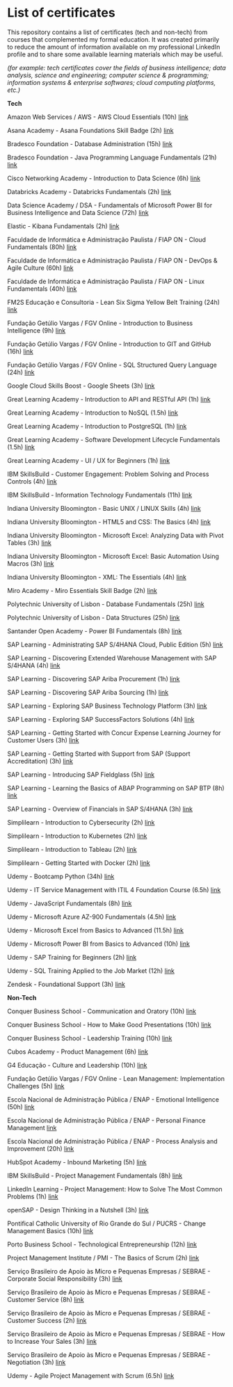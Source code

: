 # List of certificates

This repository contains a list of certificates (tech and non-tech) from courses that complemented my formal education.
It was created primarily to reduce the amount of information available on my professional LinkedIn profile and to share some available learning materials which may be useful.

*(for example: tech certificates cover the fields of business intelligence; data analysis, science and engineering; computer science & programming; information systems & enterprise softwares; cloud computing platforms, etc.)* 

**Tech**




Amazon Web Services / AWS - AWS Cloud Essentials (10h) [link](https://www.credly.com/badges/0f7b26cb-c1d3-4f04-a9fb-6bda212e3258/public_url)

Asana Academy - Asana Foundations Skill Badge (2h) [link](https://certifications.asana.com/f2b0810d-b722-433b-bed2-291d2e36bfda#acc.cyJgevC6)

Bradesco Foundation - Database Administration (15h) [link](https://www.linkedin.com/in/caio-ternus-de-abreu/details/certifications/1757679093303/single-media-viewer/?type=DOCUMENT&profileId=ACoAABLtKa8B0oVw4EwOlFBnAPMeuMr8HiBAzGs)

Bradesco Foundation - Java Programming Language Fundamentals (21h) [link](https://www.linkedin.com/in/caio-ternus-de-abreu/details/certifications/1757679910509/single-media-viewer/?type=DOCUMENT&profileId=ACoAABLtKa8B0oVw4EwOlFBnAPMeuMr8HiBAzGs)

Cisco Networking Academy - Introduction to Data Science (6h) [link](https://www.credly.com/badges/d7da0084-ac7e-4082-9187-c23a99a42318)

Databricks Academy - Databricks Fundamentals (2h) [link](https://credentials.databricks.com/f979c3bf-b497-40a8-b22a-8aed412f59ea#acc.MIBUkpQx)

Data Science Academy / DSA - Fundamentals of Microsoft Power BI for Business Intelligence and Data Science (72h) [link](https://www.datascienceacademy.com.br/certificate_v2/6462fe1b2bb04988150abc99/user/674b082d4f28d8069d02b8ba)

Elastic - Kibana Fundamentals (2h) [link](https://www.linkedin.com/in/caio-ternus-de-abreu/details/certifications/1757695579078/single-media-viewer/?type=DOCUMENT&profileId=ACoAABLtKa8B0oVw4EwOlFBnAPMeuMr8HiBAzGs)

Faculdade de Informática e Administração Paulista / FIAP ON - Cloud Fundamentals (80h) [link](https://on.fiap.com.br/pluginfile.php/1/local_nanocourses/certificado_nanocourse/108865/a4e67aeeb6d343142eefe3ca1c58fb7e/certificado.png)

Faculdade de Informática e Administração Paulista / FIAP ON - DevOps & Agile Culture (60h) [link](https://on.fiap.com.br/pluginfile.php/1/local_nanocourses/certificado_nanocourse/107258/18f2ebb76667ea253e00ba290fc34c7f/certificado.png)

Faculdade de Informática e Administração Paulista / FIAP ON - Linux Fundamentals (40h) [link](https://on.fiap.com.br/pluginfile.php/1/local_nanocourses/certificado_nanocourse/106871/bb801f424be9a1cc7930c476c48c8ee1/certificado.png)

FM2S Educação e Consultoria - Lean Six Sigma Yellow Belt Training (24h) [link](https://ead.fm2s.com.br/certificado/184932)

Fundação Getúlio Vargas / FGV Online - Introduction to Business Intelligence (9h) [link](https://www.linkedin.com/in/caio-ternus-de-abreu/details/certifications/1757715899349/single-media-viewer/?type=DOCUMENT&profileId=ACoAABLtKa8B0oVw4EwOlFBnAPMeuMr8HiBAzGs)

Fundação Getúlio Vargas / FGV Online - Introduction to GIT and GitHub (16h) [link](https://www.linkedin.com/in/caio-ternus-de-abreu/details/certifications/1757715657619/single-media-viewer/?type=DOCUMENT&profileId=ACoAABLtKa8B0oVw4EwOlFBnAPMeuMr8HiBAzGs)

Fundação Getúlio Vargas / FGV Online - SQL Structured Query Language (24h) [link](https://www.linkedin.com/in/caio-ternus-de-abreu/details/certifications/1759505974351/single-media-viewer/?type=DOCUMENT&profileId=ACoAABLtKa8B0oVw4EwOlFBnAPMeuMr8HiBAzGs)

Google Cloud Skills Boost - Google Sheets (3h) [link](https://www.skills.google/public_profiles/40c4c626-674f-41f6-aae1-57f1c7419923/badges/13434580)

Great Learning Academy - Introduction to API and RESTful API (1h) [link](https://www.mygreatlearning.com/certificate/JRKXBCOQ)

Great Learning Academy - Introduction to NoSQL (1.5h) [link](https://www.mygreatlearning.com/certificate/FYXIYFEP)

Great Learning Academy - Introduction to PostgreSQL (1h) [link](https://www.mygreatlearning.com/certificate/CTHRKSDY)

Great Learning Academy - Software Development Lifecycle Fundamentals (1.5h) [link](https://www.mygreatlearning.com/certificate/CZFCGSTY)

Great Learning Academy - UI / UX for Beginners (1h) [link](https://www.mygreatlearning.com/certificate/OQLSSQMO)

IBM SkillsBuild - Customer Engagement: Problem Solving and Process Controls (4h) [link](https://www.credly.com/badges/b3b01b05-015d-4184-8964-d333f0d0be98)

IBM SkillsBuild - Information Technology Fundamentals (11h) [link](https://www.credly.com/badges/045ccfaa-c052-4f85-ade2-24f494ed77f4)

Indiana University Bloomington - Basic UNIX / LINUX Skills (4h) [link](https://www.linkedin.com/in/caio-ternus-de-abreu/details/certifications/1757694388267/single-media-viewer/?type=DOCUMENT&profileId=ACoAABLtKa8B0oVw4EwOlFBnAPMeuMr8HiBAzGs)

Indiana University Bloomington - HTML5 and CSS: The Basics (4h) [link](https://www.linkedin.com/in/caio-ternus-de-abreu/details/certifications/1757694626881/single-media-viewer/?type=DOCUMENT&profileId=ACoAABLtKa8B0oVw4EwOlFBnAPMeuMr8HiBAzGs)

Indiana University Bloomington - Microsoft Excel: Analyzing Data with Pivot Tables (3h) [link](https://www.linkedin.com/in/caio-ternus-de-abreu/details/certifications/1757693938489/single-media-viewer?type=DOCUMENT&profileId=ACoAABLtKa8B0oVw4EwOlFBnAPMeuMr8HiBAzGs&lipi=urn%3Ali%3Apage%3Ad_flagship3_profile_view_base_certifications_details%3BEMtlBnaHT0u5USu%2FlHxJhA%3D%3D)

Indiana University Bloomington - Microsoft Excel: Basic Automation Using Macros (3h) [link](https://www.linkedin.com/in/caio-ternus-de-abreu/details/certifications/1757694032998/single-media-viewer?type=DOCUMENT&profileId=ACoAABLtKa8B0oVw4EwOlFBnAPMeuMr8HiBAzGs&lipi=urn%3Ali%3Apage%3Ad_flagship3_profile_view_base_certifications_details%3BEMtlBnaHT0u5USu%2FlHxJhA%3D%3D)

Indiana University Bloomington - XML: The Essentials (4h) [link](https://www.linkedin.com/in/caio-ternus-de-abreu/details/certifications/1757694626881/single-media-viewer/?type=DOCUMENT&profileId=ACoAABLtKa8B0oVw4EwOlFBnAPMeuMr8HiBAzGs)

Miro Academy - Miro Essentials Skill Badge (2h) [link](https://www.credly.com/badges/cc5cbf0f-0040-4f6d-a1ea-3f9a0b0c467d)

Polytechnic University of Lisbon - Database Fundamentals (25h) [link](https://lms.nau.edu.pt/certificates/267cf963bc6d444a9db7aa6ba4bd393b)

Polytechnic University of Lisbon - Data Structures (25h) [link](https://lms.nau.edu.pt/certificates/1c8e2d18230546e297f5e0c59a10a2dc)

Santander Open Academy - Power BI Fundamentals (8h) [link](https://www.linkedin.com/in/caio-ternus-de-abreu/details/certifications/1757675670531/single-media-viewer/?type=DOCUMENT&profileId=ACoAABLtKa8B0oVw4EwOlFBnAPMeuMr8HiBAzGs)

SAP Learning - Administrating SAP S/4HANA Cloud, Public Edition (5h) [link](https://www.credly.com/badges/5bc049ce-0bb2-4e3b-bc1d-9bf78cea2779)

SAP Learning - Discovering Extended Warehouse Management with SAP S/4HANA (4h) [link](https://www.credly.com/badges/bc163b26-9568-436f-8fb7-3a0a547aac94)

SAP Learning - Discovering SAP Ariba Procurement (1h) [link](https://www.credly.com/badges/1e58970c-b572-45a2-ad0b-4f5c35abd39c)

SAP Learning - Discovering SAP Ariba Sourcing (1h) [link](https://www.credly.com/badges/5df95038-8698-4434-8dcf-ab53bc00acf4)

SAP Learning - Exploring SAP Business Technology Platform (3h) [link](https://www.credly.com/badges/47d6a0a4-b825-4f47-bab6-940582ab8f6d)

SAP Learning - Exploring SAP SuccessFactors Solutions (4h) [link](https://www.credly.com/badges/228dff55-b090-4448-83a1-6b3b4a7ea423)

SAP Learning - Getting Started with Concur Expense Learning Journey for Customer Users (3h) [link](https://www.credly.com/badges/22a3b30f-0cd4-40bf-8dac-80ec1ada3fc9)

SAP Learning - Getting Started with Support from SAP (Support Accreditation) (3h) [link](https://www.credly.com/badges/80a0c52f-d212-49e5-959a-9186c0db273b)

SAP Learning - Introducing SAP Fieldglass (5h) [link](https://www.credly.com/badges/b4b12d07-788f-41fc-9174-180c12b3e049)

SAP Learning - Learning the Basics of ABAP Programming on SAP BTP (8h) [link](https://www.credly.com/badges/b02dcf05-73f4-42f8-8733-28b0683f3670)

SAP Learning - Overview of Financials in SAP S/4HANA (3h) [link](https://www.credly.com/badges/f2fe23d8-c847-47da-9f72-28ce560fbf18)

Simplilearn - Introduction to Cybersecurity (2h) [link](https://www.simplilearn.com/skillup-certificate-landing?token=eyJjb3Vyc2VfaWQiOiIxMjEzIiwiY2VydGlmaWNhdGVfdXJsIjoiaHR0cHM6XC9cL2NlcnRpZmljYXRlcy5zaW1wbGljZG4ubmV0XC9zaGFyZVwvdGh1bWJfNzM4MjQ5OF8xNzI2NTk3MzI1LnBuZyIsInVzZXJuYW1lIjoiQ2FpbyBUZXJudXMgZGUgQWJyZXUifQ%3D%3D&utm_source=shared-certificate&utm_medium=lms&utm_campaign=shared-certificate-promotion&referrer=https%3A%2F%2Flms.simplilearn.com%2Fdashboard%2Fcertificate&%24web_only=true&_branch_match_id=1484989663381061130&_branch_referrer=H4sIAAAAAAAAA8soKSkottLXL87MLcjJ1EssKNDLyczL1k%2FVr8qNMqvyTPew9E2yrytKTUstKsrMS49PKsovL04tsvUBqkpN8cwDAK%2Bg0VFBAAAA)

Simplilearn - Introduction to Kubernetes (2h) [link](https://www.simplilearn.com/skillup-certificate-landing?token=eyJjb3Vyc2VfaWQiOiIxNzQyIiwiY2VydGlmaWNhdGVfdXJsIjoiaHR0cHM6XC9cL2NlcnRpZmljYXRlcy5zaW1wbGljZG4ubmV0XC9zaGFyZVwvdGh1bWJfNzM5OTI3NV8xNzI3MTkwNDA4LnBuZyIsInVzZXJuYW1lIjoiQ2FpbyBUZXJudXMgZGUgQWJyZXUifQ%3D%3D&utm_source=shared-certificate&utm_medium=lms&utm_campaign=shared-certificate-promotion&referrer=https%3A%2F%2Flms.simplilearn.com%2Fcourses%2F4232%2FIntroduction-to-Kubernetes%2Fcertificate%2Fdownload-skillup&%24web_only=true&_branch_match_id=1484989663381061130&_branch_referrer=H4sIAAAAAAAAA8soKSkottLXL87MLcjJ1EssKNDLyczL1k%2FVLwkLNPHKDXK39E2yrytKTUstKsrMS49PKsovL04tsvUBqkpN8cwDAMtQy7JBAAAA)

Simplilearn - Introduction to Tableau (2h) [link](https://www.simplilearn.com/skillup-certificate-landing?token=eyJjb3Vyc2VfaWQiOiI0MDY4IiwiY2VydGlmaWNhdGVfdXJsIjoiaHR0cHM6XC9cL2NlcnRpZmljYXRlcy5zaW1wbGljZG4ubmV0XC9zaGFyZVwvNzUyOTU5M181MjczOTA4MTczMDk5NzM4MDU3Mi5wbmciLCJ1c2VybmFtZSI6IkNhaW8gVGVybnVzIGRlIEFicmV1In0%3D&utm_source=shared-certificate&utm_medium=lms&utm_campaign=shared-certificate-promotion&referrer=https%3A%2F%2Flms.simplilearn.com%2Fdashboard%2Fcertificate&%24web_only=true&_branch_match_id=1484989663381061130&_branch_referrer=H4sIAAAAAAAAA8soKSkottLXL87MLcjJ1EssKNDLyczL1k%2FVzzAv8AhLNfHP9k%2ByrytKTUstKsrMS49PKsovL04tsvUBqkpN8cwDAFr2JqJBAAAA)

Simplilearn - Getting Started with Docker (2h) [link](https://www.simplilearn.com/skillup-certificate-landing?token=eyJjb3Vyc2VfaWQiOiIxNzQxIiwiY2VydGlmaWNhdGVfdXJsIjoiaHR0cHM6XC9cL2NlcnRpZmljYXRlcy5zaW1wbGljZG4ubmV0XC9zaGFyZVwvNzUwNzUxNF81MjczOTA4MTczMDIxNjM4OTI4Ni5wbmciLCJ1c2VybmFtZSI6IkNhaW8gVGVybnVzIGRlIEFicmV1In0%3D&utm_source=shared-certificate&utm_medium=lms&utm_campaign=shared-certificate-promotion&referrer=https%3A%2F%2Flms.simplilearn.com%2Fcourses%2F4231%2FGetting-Started-with-Docker%2Fcertificate%2Fdownload-skillup&%24web_only=true&_branch_match_id=1484989663381061130&_branch_referrer=H4sIAAAAAAAAA8soKSkottLXL87MLcjJ1EssKNDLyczL1k%2FVrzSNigzPDvI39UuyrytKTUstKsrMS49PKsovL04tsvUBqkpN8cwDAK5YmMFBAAAA)

Udemy - Bootcamp Python (34h) [link](https://www.udemy.com/certificate/UC-5a292490-b158-4fb5-b1e6-90633ec92eef/)

Udemy - IT Service Management with ITIL 4 Foundation Course (6.5h) [link](https://www.udemy.com/certificate/UC-3be3db59-0c1a-418d-8647-88478b8a46bb/)

Udemy - JavaScript Fundamentals (8h) [link](https://www.udemy.com/certificate/UC-d7511cce-9f91-4b3e-bd2a-12638c91ca29/)

Udemy - Microsoft Azure AZ-900 Fundamentals (4.5h) [link](https://udemy-certificate.s3.amazonaws.com/pdf/UC-cbac4f90-5a25-4ae1-9d4c-868858b0c782.pdf)

Udemy - Microsoft Excel from Basics to Advanced (11.5h) [link](https://www.udemy.com/certificate/UC-4e0c1fcf-ad03-487a-b3e6-bc5a935481fb/)

Udemy - Microsoft Power BI from Basics to Advanced (10h) [link](https://www.udemy.com/certificate/UC-eaa4df6d-c355-42d2-8224-eb14976f2e4e/)

Udemy - SAP Training for Beginners (2h) [link](https://www.udemy.com/certificate/UC-a31ee791-a78c-4576-817b-409c6752a375/)

Udemy - SQL Training Applied to the Job Market (12h) [link](https://www.udemy.com/certificate/UC-ae65e1fc-1455-4983-a392-0607be911f71/)

Zendesk - Foundational Support (3h) [link](https://www.credly.com/badges/4077d171-a31d-4788-8456-907507a4588f) 

**Non-Tech**

Conquer Business School - Communication and Oratory (10h) [link](https://drive.conqueronline.com.br/CertificadosTeste/Comunica%C3%A7%C3%A3o%20e%20Orat%C3%B3ria/1684795355914-8b813221-43e0-4f6d-96d8-187753178bc3.jpeg)

Conquer Business School - How to Make Good Presentations (10h) [link](https://drive.conqueronline.com.br/CertificadosTeste/Apresenta%C3%A7%C3%B5es%20que%20conquistam:%20segredos%20da%20influ%C3%AAncia%20e%20persuas%C3%A3o/1699311178394-729cb1e6-1547-47d2-a408-35707a544b3f.jpeg)

Conquer Business School - Leadership Training (10h) [link](https://drive.conqueronline.com.br/CertificadosTeste/Forma%C3%A7%C3%A3o%20em%20Lideran%C3%A7a/1694522867212-945126b3-534b-4ac6-b328-39984744d675.jpeg)

Cubos Academy - Product Management (6h) [link](https://aulas.cubos.academy/certificado/9dbf1de4-1ac2-4516-bf56-46f57e17d31f/cursos/20972094-4e7a-48c3-a20e-b71d5c7136ec)

G4 Educação - Culture and Leadership (10h) [link](https://www.linkedin.com/in/caio-ternus-de-abreu/details/certifications/1757695132434/single-media-viewer/?type=DOCUMENT&profileId=ACoAABLtKa8B0oVw4EwOlFBnAPMeuMr8HiBAzGs)

Fundação Getúlio Vargas / FGV Online - Lean Management: Implementation Challenges (5h) [link](https://www.linkedin.com/in/caio-ternus-de-abreu/details/certifications/1757715226840/single-media-viewer/?type=DOCUMENT&profileId=ACoAABLtKa8B0oVw4EwOlFBnAPMeuMr8HiBAzGs)

Escola Nacional de Administração Pública / ENAP - Emotional Intelligence (50h) [link](https://www.linkedin.com/in/caio-ternus-de-abreu/details/certifications/1757697733648/single-media-viewer/?type=DOCUMENT&profileId=ACoAABLtKa8B0oVw4EwOlFBnAPMeuMr8HiBAzGs)

Escola Nacional de Administração Pública / ENAP - Personal Finance Management [link](https://www.linkedin.com/in/caio-ternus-de-abreu/details/certifications/1757697922830/single-media-viewer/?type=DOCUMENT&profileId=ACoAABLtKa8B0oVw4EwOlFBnAPMeuMr8HiBAzGs)

Escola Nacional de Administração Pública / ENAP - Process Analysis and Improvement (20h) [link](https://www.linkedin.com/in/caio-ternus-de-abreu/details/certifications/1757672561505/single-media-viewer/?type=DOCUMENT&profileId=ACoAABLtKa8B0oVw4EwOlFBnAPMeuMr8HiBAzGs)

HubSpot Academy - Inbound Marketing (5h) [link](https://app.hubspot.com/academy/achievements/smqqz4rp/en/1/caio-ternus-de-abreu/inbound-marketing)

IBM SkillsBuild - Project Management Fundamentals (8h) [link](https://www.credly.com/badges/64fbdda9-0d55-401a-86cd-c30f3fccf1b9)

LinkedIn Learning - Project Management: How to Solve The Most Common Problems (1h) [link](https://www.linkedin.com/learning/certificates/b95e7393fcd8b0371813a7a5b0bf906a67486ff35ba3d426ca5d19633470abd4?lipi=urn%3Ali%3Apage%3Ad_flagship3_profile_view_base_certifications_details%3BUVR1fl9ZRQWC6hQcsvPjpg%3D%3D)

openSAP - Design Thinking in a Nutshell (3h) [link](https://www.linkedin.com/in/caio-ternus-de-abreu/details/certifications/1757714811287/single-media-viewer/?type=DOCUMENT&profileId=ACoAABLtKa8B0oVw4EwOlFBnAPMeuMr8HiBAzGs)

Pontifical Catholic University of Rio Grande do Sul / PUCRS - Change Management Basics (10h) [link](https://www.linkedin.com/in/caio-ternus-de-abreu/details/certifications/1757677536652/single-media-viewer?type=DOCUMENT&profileId=ACoAABLtKa8B0oVw4EwOlFBnAPMeuMr8HiBAzGs&lipi=urn%3Ali%3Apage%3Ad_flagship3_profile_view_base_certifications_details%3BEMtlBnaHT0u5USu%2FlHxJhA%3D%3D)

Porto Business School - Technological Entrepreneurship (12h) [link](https://lms.nau.edu.pt/certificates/87bad5d943c44911b100ea6ae4ed91cd)

Project Management Institute / PMI - The Basics of Scrum (2h) [link](https://www.linkedin.com/in/caio-ternus-de-abreu/details/certifications/1757693615465/single-media-viewer/?type=DOCUMENT&profileId=ACoAABLtKa8B0oVw4EwOlFBnAPMeuMr8HiBAzGs)

Serviço Brasileiro de Apoio às Micro e Pequenas Empresas / SEBRAE - Corporate Social Responsibility (3h) [link](https://api-certificados.sebrae.com.br/v1/public/certificado/arquivo/6557c79809105a59afda8fbe)

Serviço Brasileiro de Apoio às Micro e Pequenas Empresas / SEBRAE - Customer Service (8h) [link](https://api-certificados.sebrae.com.br/v1/public/certificado/arquivo/6557a2f409105a59afd8892b)

Serviço Brasileiro de Apoio às Micro e Pequenas Empresas / SEBRAE - Customer Success (2h) [link](https://api-certificados.sebrae.com.br/v1/public/certificado/arquivo/6569dedbed656047b5afe671)

Serviço Brasileiro de Apoio às Micro e Pequenas Empresas / SEBRAE - How to Increase Your Sales (3h) [link](https://api-certificados.sebrae.com.br/v1/public/certificado/arquivo/6557c79309105a59afda89f1)

Serviço Brasileiro de Apoio às Micro e Pequenas Empresas / SEBRAE - Negotiation (3h) [link](https://api-certificados.sebrae.com.br/v1/public/certificado/arquivo/6557c7b309105a59afdabbf0)

Udemy - Agile Project Management with Scrum (6.5h) [link](https://www.udemy.com/certificate/UC-c1f60b98-9fdf-4ba0-b78f-169fb6a89cdb/)
